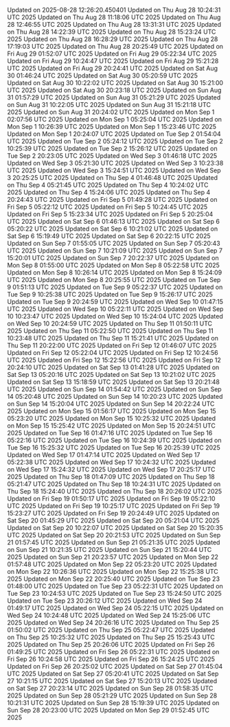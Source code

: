 
Updated on 2025-08-28 12:26:20.450401
Updated on Thu Aug 28 10:24:31 UTC 2025
Updated on Thu Aug 28 11:18:06 UTC 2025
Updated on Thu Aug 28 12:46:55 UTC 2025
Updated on Thu Aug 28 13:31:31 UTC 2025
Updated on Thu Aug 28 14:22:39 UTC 2025
Updated on Thu Aug 28 15:23:24 UTC 2025
Updated on Thu Aug 28 16:28:29 UTC 2025
Updated on Thu Aug 28 17:19:03 UTC 2025
Updated on Thu Aug 28 20:25:49 UTC 2025
Updated on Fri Aug 29 01:52:07 UTC 2025
Updated on Fri Aug 29 05:22:34 UTC 2025
Updated on Fri Aug 29 10:24:47 UTC 2025
Updated on Fri Aug 29 15:21:28 UTC 2025
Updated on Fri Aug 29 20:24:41 UTC 2025
Updated on Sat Aug 30 01:46:24 UTC 2025
Updated on Sat Aug 30 05:20:59 UTC 2025
Updated on Sat Aug 30 10:22:02 UTC 2025
Updated on Sat Aug 30 15:21:00 UTC 2025
Updated on Sat Aug 30 20:23:18 UTC 2025
Updated on Sun Aug 31 01:57:29 UTC 2025
Updated on Sun Aug 31 05:21:29 UTC 2025
Updated on Sun Aug 31 10:22:05 UTC 2025
Updated on Sun Aug 31 15:21:18 UTC 2025
Updated on Sun Aug 31 20:24:02 UTC 2025
Updated on Mon Sep  1 02:07:56 UTC 2025
Updated on Mon Sep  1 05:25:04 UTC 2025
Updated on Mon Sep  1 10:26:39 UTC 2025
Updated on Mon Sep  1 15:23:46 UTC 2025
Updated on Mon Sep  1 20:24:07 UTC 2025
Updated on Tue Sep  2 01:54:04 UTC 2025
Updated on Tue Sep  2 05:24:12 UTC 2025
Updated on Tue Sep  2 10:25:39 UTC 2025
Updated on Tue Sep  2 15:26:12 UTC 2025
Updated on Tue Sep  2 20:23:05 UTC 2025
Updated on Wed Sep  3 01:46:18 UTC 2025
Updated on Wed Sep  3 05:21:30 UTC 2025
Updated on Wed Sep  3 10:23:38 UTC 2025
Updated on Wed Sep  3 15:24:51 UTC 2025
Updated on Wed Sep  3 20:25:25 UTC 2025
Updated on Thu Sep  4 01:46:48 UTC 2025
Updated on Thu Sep  4 05:21:45 UTC 2025
Updated on Thu Sep  4 10:24:02 UTC 2025
Updated on Thu Sep  4 15:24:06 UTC 2025
Updated on Thu Sep  4 20:24:43 UTC 2025
Updated on Fri Sep  5 01:49:28 UTC 2025
Updated on Fri Sep  5 05:22:12 UTC 2025
Updated on Fri Sep  5 10:24:45 UTC 2025
Updated on Fri Sep  5 15:23:34 UTC 2025
Updated on Fri Sep  5 20:25:04 UTC 2025
Updated on Sat Sep  6 01:46:13 UTC 2025
Updated on Sat Sep  6 05:20:22 UTC 2025
Updated on Sat Sep  6 10:21:02 UTC 2025
Updated on Sat Sep  6 15:19:49 UTC 2025
Updated on Sat Sep  6 20:22:15 UTC 2025
Updated on Sun Sep  7 01:55:05 UTC 2025
Updated on Sun Sep  7 05:20:43 UTC 2025
Updated on Sun Sep  7 10:21:09 UTC 2025
Updated on Sun Sep  7 15:20:01 UTC 2025
Updated on Sun Sep  7 20:22:37 UTC 2025
Updated on Mon Sep  8 01:55:00 UTC 2025
Updated on Mon Sep  8 05:22:58 UTC 2025
Updated on Mon Sep  8 10:26:14 UTC 2025
Updated on Mon Sep  8 15:24:09 UTC 2025
Updated on Mon Sep  8 20:25:55 UTC 2025
Updated on Tue Sep  9 01:51:13 UTC 2025
Updated on Tue Sep  9 05:22:37 UTC 2025
Updated on Tue Sep  9 10:25:38 UTC 2025
Updated on Tue Sep  9 15:26:17 UTC 2025
Updated on Tue Sep  9 20:24:59 UTC 2025
Updated on Wed Sep 10 01:47:15 UTC 2025
Updated on Wed Sep 10 05:22:11 UTC 2025
Updated on Wed Sep 10 10:23:47 UTC 2025
Updated on Wed Sep 10 15:24:04 UTC 2025
Updated on Wed Sep 10 20:24:59 UTC 2025
Updated on Thu Sep 11 01:50:11 UTC 2025
Updated on Thu Sep 11 05:22:50 UTC 2025
Updated on Thu Sep 11 10:23:48 UTC 2025
Updated on Thu Sep 11 15:21:41 UTC 2025
Updated on Thu Sep 11 20:22:00 UTC 2025
Updated on Fri Sep 12 01:46:07 UTC 2025
Updated on Fri Sep 12 05:22:04 UTC 2025
Updated on Fri Sep 12 10:24:56 UTC 2025
Updated on Fri Sep 12 15:22:56 UTC 2025
Updated on Fri Sep 12 20:24:10 UTC 2025
Updated on Sat Sep 13 01:41:28 UTC 2025
Updated on Sat Sep 13 05:20:16 UTC 2025
Updated on Sat Sep 13 10:21:02 UTC 2025
Updated on Sat Sep 13 15:18:59 UTC 2025
Updated on Sat Sep 13 20:21:48 UTC 2025
Updated on Sun Sep 14 01:54:42 UTC 2025
Updated on Sun Sep 14 05:20:48 UTC 2025
Updated on Sun Sep 14 10:20:23 UTC 2025
Updated on Sun Sep 14 15:20:04 UTC 2025
Updated on Sun Sep 14 20:22:24 UTC 2025
Updated on Mon Sep 15 01:56:17 UTC 2025
Updated on Mon Sep 15 05:23:20 UTC 2025
Updated on Mon Sep 15 10:25:32 UTC 2025
Updated on Mon Sep 15 15:25:42 UTC 2025
Updated on Mon Sep 15 20:24:51 UTC 2025
Updated on Tue Sep 16 01:47:16 UTC 2025
Updated on Tue Sep 16 05:22:16 UTC 2025
Updated on Tue Sep 16 10:24:39 UTC 2025
Updated on Tue Sep 16 15:25:32 UTC 2025
Updated on Tue Sep 16 20:25:39 UTC 2025
Updated on Wed Sep 17 01:47:14 UTC 2025
Updated on Wed Sep 17 05:22:38 UTC 2025
Updated on Wed Sep 17 10:24:32 UTC 2025
Updated on Wed Sep 17 15:24:32 UTC 2025
Updated on Wed Sep 17 20:25:17 UTC 2025
Updated on Thu Sep 18 01:47:09 UTC 2025
Updated on Thu Sep 18 05:21:47 UTC 2025
Updated on Thu Sep 18 10:24:31 UTC 2025
Updated on Thu Sep 18 15:24:40 UTC 2025
Updated on Thu Sep 18 20:26:02 UTC 2025
Updated on Fri Sep 19 01:50:17 UTC 2025
Updated on Fri Sep 19 05:22:10 UTC 2025
Updated on Fri Sep 19 10:25:17 UTC 2025
Updated on Fri Sep 19 15:23:27 UTC 2025
Updated on Fri Sep 19 20:24:49 UTC 2025
Updated on Sat Sep 20 01:45:29 UTC 2025
Updated on Sat Sep 20 05:21:04 UTC 2025
Updated on Sat Sep 20 10:22:07 UTC 2025
Updated on Sat Sep 20 15:20:35 UTC 2025
Updated on Sat Sep 20 20:21:53 UTC 2025
Updated on Sun Sep 21 01:57:45 UTC 2025
Updated on Sun Sep 21 05:21:35 UTC 2025
Updated on Sun Sep 21 10:21:35 UTC 2025
Updated on Sun Sep 21 15:20:44 UTC 2025
Updated on Sun Sep 21 20:23:57 UTC 2025
Updated on Mon Sep 22 01:57:48 UTC 2025
Updated on Mon Sep 22 05:23:20 UTC 2025
Updated on Mon Sep 22 10:26:36 UTC 2025
Updated on Mon Sep 22 15:25:38 UTC 2025
Updated on Mon Sep 22 20:25:40 UTC 2025
Updated on Tue Sep 23 01:48:00 UTC 2025
Updated on Tue Sep 23 05:22:31 UTC 2025
Updated on Tue Sep 23 10:24:53 UTC 2025
Updated on Tue Sep 23 15:24:50 UTC 2025
Updated on Tue Sep 23 20:26:12 UTC 2025
Updated on Wed Sep 24 01:49:17 UTC 2025
Updated on Wed Sep 24 05:22:15 UTC 2025
Updated on Wed Sep 24 10:24:48 UTC 2025
Updated on Wed Sep 24 15:25:06 UTC 2025
Updated on Wed Sep 24 20:26:16 UTC 2025
Updated on Thu Sep 25 01:50:02 UTC 2025
Updated on Thu Sep 25 05:22:47 UTC 2025
Updated on Thu Sep 25 10:25:32 UTC 2025
Updated on Thu Sep 25 15:25:43 UTC 2025
Updated on Thu Sep 25 20:26:06 UTC 2025
Updated on Fri Sep 26 01:49:25 UTC 2025
Updated on Fri Sep 26 05:22:31 UTC 2025
Updated on Fri Sep 26 10:24:58 UTC 2025
Updated on Fri Sep 26 15:24:25 UTC 2025
Updated on Fri Sep 26 20:25:02 UTC 2025
Updated on Sat Sep 27 01:45:04 UTC 2025
Updated on Sat Sep 27 05:20:41 UTC 2025
Updated on Sat Sep 27 10:21:15 UTC 2025
Updated on Sat Sep 27 15:20:13 UTC 2025
Updated on Sat Sep 27 20:23:14 UTC 2025
Updated on Sun Sep 28 01:58:35 UTC 2025
Updated on Sun Sep 28 05:21:29 UTC 2025
Updated on Sun Sep 28 10:21:31 UTC 2025
Updated on Sun Sep 28 15:19:39 UTC 2025
Updated on Sun Sep 28 20:23:00 UTC 2025
Updated on Mon Sep 29 01:52:45 UTC 2025
